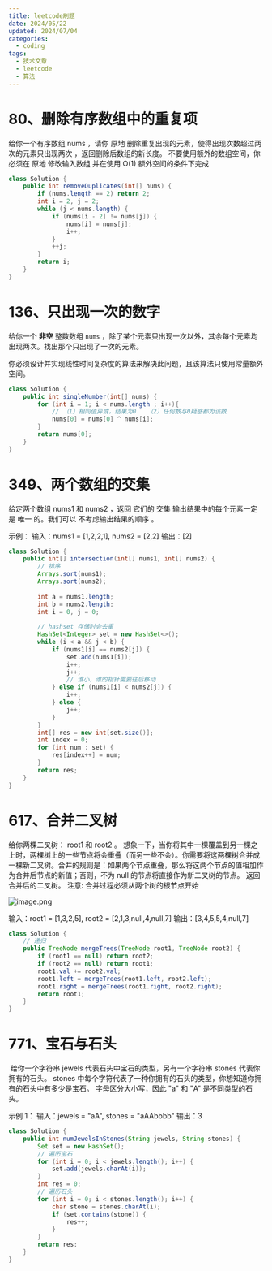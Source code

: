 ```yaml
---
title: leetcode刷题
date: 2024/05/22
updated: 2024/07/04
categories:
  - coding
tags:
  - 技术文章
  - leetcode
  - 算法
---
```


# 80、删除有序数组中的重复项

给你一个有序数组 nums ，请你 原地 删除重复出现的元素，使得出现次数超过两次的元素只出现两次 ，返回删除后数组的新长度。
不要使用额外的数组空间，你必须在 原地 修改输入数组 并在使用 O(1) 额外空间的条件下完成

```java
class Solution {  
    public int removeDuplicates(int[] nums) {  
        if (nums.length == 2) return 2;  
        int i = 2, j = 2;  
        while (j < nums.length) {  
            if (nums[i - 2] != nums[j]) {  
                nums[i] = nums[j];  
                i++;  
            }  
            ++j;  
        }  
        return i;  
    }  
}
```


# 136、只出现一次的数字

给你一个 **非空** 整数数组 `nums` ，除了某个元素只出现一次以外，其余每个元素均出现两次。找出那个只出现了一次的元素。

你必须设计并实现线性时间复杂度的算法来解决此问题，且该算法只使用常量额外空间。

```java
class Solution {
    public int singleNumber(int[] nums) {
        for (int i = 1; i < nums.length ; i++){
            // （1）相同值异或，结果为0   （2）任何数与0疑惑都为该数
            nums[0] = nums[0] ^ nums[i];
        }
        return nums[0];
    }
}
```


# 349、两个数组的交集

给定两个数组 nums1 和 nums2 ，返回 它们的 
交集
输出结果中的每个元素一定是 唯一 的。我们可以 不考虑输出结果的顺序 。

示例：
输入：nums1 = [1,2,2,1], nums2 = [2,2]
输出：[2]

```java
class Solution {  
    public int[] intersection(int[] nums1, int[] nums2) {  
        // 排序  
        Arrays.sort(nums1);  
        Arrays.sort(nums2);  
  
        int a = nums1.length;  
        int b = nums2.length;  
        int i = 0, j = 0;  
  
        // hashset 存储时会去重  
        HashSet<Integer> set = new HashSet<>();  
        while (i < a && j < b) {  
            if (nums1[i] == nums2[j]) {  
                set.add(nums1[i]);  
                i++;  
                j++;  
                // 谁小，谁的指针需要往后移动  
            } else if (nums1[i] < nums2[j]) {  
                i++;  
            } else {  
                j++;  
            }  
        }  
        int[] res = new int[set.size()];  
        int index = 0;  
        for (int num : set) {  
            res[index++] = num;  
        }  
        return res;  
    }  
}
```

# 617、合并二叉树

给你两棵二叉树： root1 和 root2 。
想象一下，当你将其中一棵覆盖到另一棵之上时，两棵树上的一些节点将会重叠（而另一些不会）。你需要将这两棵树合并成一棵新二叉树。合并的规则是：如果两个节点重叠，那么将这两个节点的值相加作为合并后节点的新值；否则，不为 null 的节点将直接作为新二叉树的节点。
返回合并后的二叉树。
注意: 合并过程必须从两个树的根节点开始

![image.png](https://yancey-note-img.oss-cn-beijing.aliyuncs.com/20240704163000.png)

输入：root1 = [1,3,2,5], root2 = [2,1,3,null,4,null,7]
输出：[3,4,5,5,4,null,7]

```java
class Solution {  
    // 递归  
    public TreeNode mergeTrees(TreeNode root1, TreeNode root2) {  
        if (root1 == null) return root2;  
        if (root2 == null) return root1;  
        root1.val += root2.val;  
        root1.left = mergeTrees(root1.left, root2.left);  
        root1.right = mergeTrees(root1.right, root2.right);  
        return root1;  
    }  
}
```

# 771、宝石与石头

 给你一个字符串 jewels 代表石头中宝石的类型，另有一个字符串 stones 代表你拥有的石头。 stones 中每个字符代表了一种你拥有的石头的类型，你想知道你拥有的石头中有多少是宝石。
字母区分大小写，因此 "a" 和 "A" 是不同类型的石头。

示例 1：
输入：jewels = "aA", stones = "aAAbbbb"
输出：3

```java
class Solution {  
    public int numJewelsInStones(String jewels, String stones) {  
        Set set = new HashSet();  
        // 遍历宝石  
        for (int i = 0; i < jewels.length(); i++) {  
            set.add(jewels.charAt(i));  
        }  
        int res = 0;  
        // 遍历石头  
        for (int i = 0; i < stones.length(); i++) {  
            char stone = stones.charAt(i);  
            if (set.contains(stone)) {  
                res++;  
            }  
        }  
        return res;  
    }  
}
```